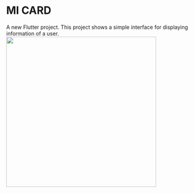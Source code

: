 # MI CARD


A new Flutter project.
This project shows a simple interface for displaying information of a user.
<img src="https://i.ibb.co/6NgKnGc/Screenshot-2.png" height="400">
